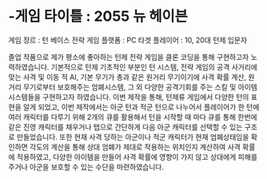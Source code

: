 # -게임 타이틀 : 2055 뉴 헤이븐
게임 장르 : 턴 베이스 전략 게임
플랫폼 : PC
타겟 플레이어 : 10, 20대 턴제 입문자

졸업 작품으로 제가 평소에 좋아하는 턴제 전략 게임을 클론 코딩을 통해 구현하고자 노력하였습니다. 
기본적으로 턴제 기초적인 부분인 턴 시스템, 전략 게임의 공격 사거리에 맞는 사격 및 이동 적 AI, 기본 무기가 총과 같은 원거리 무기이기에 사격 확률 계산, 
원거리 무기로부터 보호해주는 엄폐시스템, 그 외 다양한 공격기회를 주는 스킬 및 아이템 시스템들을 구현하고자 하였습니다.
이번 제작을 통해, 턴제류 게임에서 다양한 턴의 표현을 알게 되었고, 이번 제작에서는 아군 턴과 적군 턴으로 나누어서 플레이어가 
한 턴에 여러 캐릭터를 다루기 위해 2개의 큐를 활용해서 턴을 시작할 때 마다 
큐를 통해 한번에 같은 진영 캐릭터를 채우거나 탭으로 간단하게 다음 아군 캐릭터를 선택할 수 있는 구조로 만들었습니다. 
또한 현재 사격 당하는 아군이나 적군 캐릭터가 현재 엄폐상태임을 확인하면 각도의 계산을 통해 상대 엄폐가 제대로 작용하는 위치인지 계산하여 사격 확률에 적용하였고, 
다양한 아이템을 만들어 사격 확률에 영향이 가지 않고 상대에게 피해를 주거나 아군을 보호할 수 있는 수단을 마련하였습니다.


